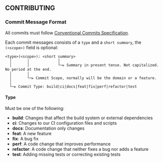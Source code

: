 ## CONTRIBUTING

### Commit Message Format

All commits must follow [Conventional Commits Specification](https://www.conventionalcommits.org/en/v1.0.0/#specification).

Each commit messages consists of a `type` and a `short summary`, the `(<scope>)` field is optional:

```
<type>(<scope>): <short summary>
  │       │             │
  │       │             └─⫸ Summary in present tense. Not capitalized. No period at the end.
  │       │
  │       └─⫸ Commit Scope, normally will be the domain or a feature.
  │
  └─⫸ Commit Type: build|ci|docs|feat|fix|perf|refactor|test

```

#### Type

Must be one of the following:

* **build**: Changes that affect the build system or external dependencies
* **ci**: Changes to our CI configuration files and scripts
* **docs**: Documentation only changes
* **feat**: A new feature
* **fix**: A bug fix
* **perf**: A code change that improves performance
* **refactor**: A code change that neither fixes a bug nor adds a feature
* **test**: Adding missing tests or correcting existing tests
